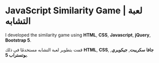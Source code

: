 # JavaScript Similarity Game | لعبة التشابه
I developed the similarity game using **HTML**, **CSS**, **Javascript**, **jQuery**, **Bootstrap 5**.

قمت بتطوير لعبة التشابه مستخدمًا في ذلك **HTML**, **CSS**, **جافا سكريبت**, **جيكويري**, **بوتستراب 5**.